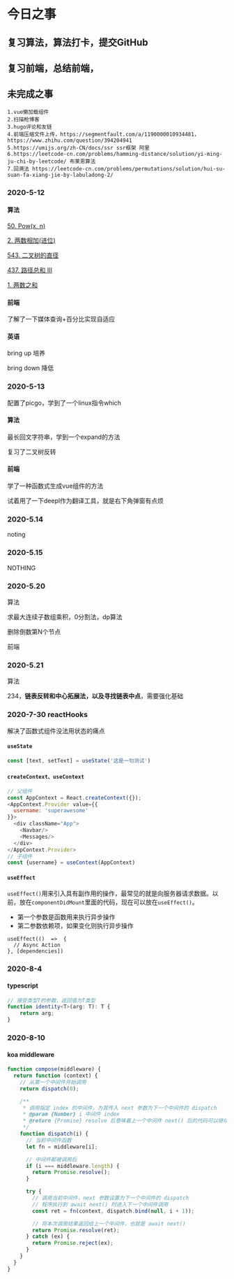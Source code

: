 # 今日之事

## 复习算法，算法打卡，提交GitHub

## 复习前端，总结前端，

## 未完成之事

```
1.vue懒加载组件
2.扫描枪博客
3.hugo评论和友链
4.前端压缩文件上传，https://segmentfault.com/a/1190000010934481，https://www.zhihu.com/question/394204941
5.https://umijs.org/zh-CN/docs/ssr ssr框架 阿里
6.https://leetcode-cn.com/problems/hamming-distance/solution/yi-ming-ju-chi-by-leetcode/ 布莱恩算法
7.回溯法 https://leetcode-cn.com/problems/permutations/solution/hui-su-suan-fa-xiang-jie-by-labuladong-2/
```



### 2020-5-12

#### 算法

[50. Pow(x, n)](https://leetcode-cn.com/problems/powx-n/)

[2. 两数相加(进位)](https://leetcode-cn.com/problems/add-two-numbers/)

[543. 二叉树的直径](https://leetcode-cn.com/problems/diameter-of-binary-tree/)

[437. 路径总和 III](https://leetcode-cn.com/problems/path-sum-iii/)

[1. 两数之和](https://leetcode-cn.com/problems/two-sum/)

#### 前端

了解了一下媒体查询+百分比实现自适应

#### 英语

bring up 培养

bring down 降低

### 2020-5-13

配置了picgo，学到了一个linux指令which

#### 算法

最长回文字符串，学到一个expand的方法

复习了二叉树反转

#### 前端

学了一种函数式生成vue组件的方法

试着用了一下deepl作为翻译工具，就是右下角弹窗有点烦

### 2020-5.14

noting

### 2020-5.15

NOTHING

### 2020-5.20

算法

求最大连续子数组乘积，0分割法，dp算法

删除倒数第N个节点

前端

### 2020-5.21

算法

234，**链表反转和中心拓展法，以及寻找链表中点**，需要强化基础



### 2020-7-30 reactHooks

解决了函数式组件没法用状态的痛点

#### `useState`

```js
const [text, setText] = useState('这是一句测试')  
```

#### `createContext、useContext`

```js
// 父组件
const AppContext = React.createContext({});
<AppContext.Provider value={{
  username: 'superawesome'
}}>
  <div className="App">
    <Navbar/>
    <Messages/>
  </div>
</AppContext.Provider>
// 子组件
const {username} = useContext(AppContext)
```

#### `useEffect`

`useEffect()`用来引入具有副作用的操作，最常见的就是向服务器请求数据。以前，放在`componentDidMount`里面的代码，现在可以放在`useEffect()`。

* 第一个参数是函数用来执行异步操作
* 第二参数依赖项，如果变化则执行异步操作

```
useEffect(()  =>  {
  // Async Action
}, [dependencies])
```

### 2020-8-4

#### typescript

```typescript
// 接受类型T的参数，返回值为T类型
function identity<T>(arg: T): T {
    return arg;
}
```

### 2020-8-10

#### koa middleware

```js
function compose(middleware) {
  return function (context) {
    // 从第一个中间件开始调用
    return dispatch(0);

    /**
     * 调用指定 index 的中间件，为其传入 next 参数为下一个中间件的 dispatch
     * @param {Number} i 中间件 index
     * @return {Promise} resolve 后意味着上一个中间件 next() 后的代码可以继续执行
     */
    function dispatch(i) {
      // 当前中间件函数
      let fn = middleware[i];

      // 中间件都被调用后
      if (i === middleware.length) {
        return Promise.resolve();
      }

      try {
        // 调用当前中间件，next 参数设置为下一个中间件的 dispatch
        // 程序执行到 await next() 时进入下一个中间件调用
        const ret = fn(context, dispatch.bind(null, i + 1));

        // 将本次调用结果返回给上一个中间件，也就是 await next()
        return Promise.resolve(ret);
      } catch (ex) {
        return Promise.reject(ex);
      }
    }
  }
}
```

